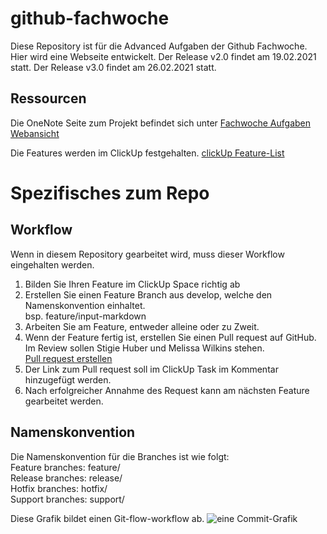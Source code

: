 # github-fachwoche

Diese Repository ist für die Advanced Aufgaben der Github Fachwoche. Hier wird eine Webseite entwickelt. 
Der Release v2.0 findet am 19.02.2021 statt. Der Release v3.0 findet am 26.02.2021 statt.


## Ressourcen
Die OneNote Seite zum Projekt befindet sich unter 
[Fachwoche Aufgaben Webansicht](https://1drv.ms/u/s!AkZbQGuhhvDsw0mI7rE_sEvohTdU?wd=target%28a%5C%29%20Facharbeit%2F%21%20Fachwoche.one%7CC23BC037-4967-4ACF-ABF5-356461F97158%2FFW%20API%202021-W07%20Git%20%5C%2F%20GitHub%20Fachwoche%20Aufgaben%7C6985A900-A9AD-4BB0-8E6A-6ED4A8730304%2F%29)


Die Features werden im ClickUp festgehalten.
[clickUp Feature-List](https://app.clickup.com/1371872/v/l/li/44495875?pr=2445872)

# Spezifisches zum Repo

## Workflow
Wenn in diesem Repository gearbeitet wird, muss dieser Workflow eingehalten werden.  
1. Bilden Sie Ihren Feature im ClickUp Space richtig ab
2. Erstellen Sie einen Feature Branch aus develop, welche den Namenskonvention einhaltet.  
    bsp. feature/input-markdown
3. Arbeiten Sie am Feature, entweder alleine oder zu Zweit.
4. Wenn der Feature fertig ist, erstellen Sie einen Pull request auf GitHub. Im Review sollen Stigie Huber und Melissa Wilkins stehen.  
    [Pull request erstellen](https://1drv.ms/u/s!AkZbQGuhhvDswh5BeN4vC8j1L8J9?wd=target%28d%5C%29%20Anleitungen%2FGit%20GitHub.one%7C3FF95535-8452-40DE-809D-0A0D69931B0D%2FGitHub%20pull%20request%7CE8B0D635-83E9-4D1B-AC60-E2810ECB831E%2F%29)
5. Der Link zum Pull request soll im ClickUp Task im Kommentar hinzugefügt werden.
6. Nach erfolgreicher Annahme des Request kann am nächsten Feature gearbeitet werden.

## Namenskonvention
Die Namenskonvention für die Branches ist wie folgt:  
Feature branches: feature/  
Release branches: release/  
Hotfix branches: hotfix/  
Support branches: support/  
 
Diese Grafik bildet einen Git-flow-workflow ab.
![eine Commit-Grafik](https://wac-cdn.atlassian.com/dam/jcr:61ccc620-5249-4338-be66-94d563f2843c/05%20(2).svg?cdnVersion=1342)
